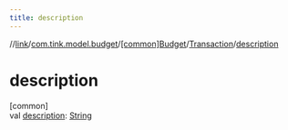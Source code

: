 ```yaml
---
title: description
---
```

//[link](../../../../index.html)/[com.tink.model.budget](../../index.html)/[[common]Budget](../index.html)/[Transaction](index.html)/[description](description.html)



# description



[common]\
val [description](description.html): [String](https://kotlinlang.org/api/latest/jvm/stdlib/kotlin/-string/index.html)




